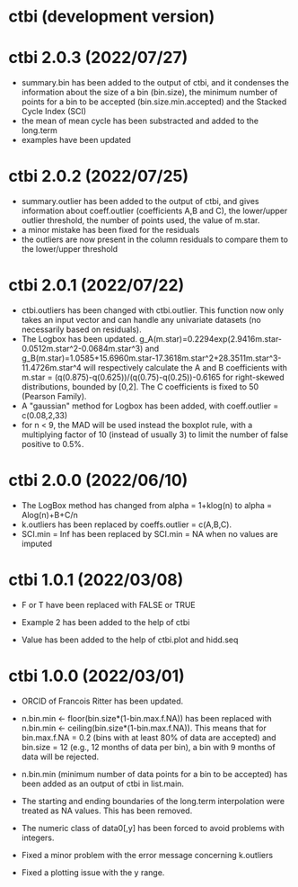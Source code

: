 # ctbi (development version)

# ctbi 2.0.3 (2022/07/27)

* summary.bin has been added to the output of ctbi, and it condenses the information about the size of a bin (bin.size), the minimum number of points for a bin to be accepted (bin.size.min.accepted) and the Stacked Cycle Index (SCI)
* the mean of mean cycle has been substracted and added to the long.term
* examples have been updated

# ctbi 2.0.2 (2022/07/25)

* summary.outlier has been added to the output of ctbi, and gives information about coeff.outlier (coefficients A,B and C), the lower/upper outlier threshold, the number of points used, the value of m.star.
* a minor mistake has been fixed for the residuals
* the outliers are now present in the column residuals to compare them to the lower/upper threshold

# ctbi 2.0.1 (2022/07/22)

* ctbi.outliers has been changed with ctbi.outlier. This function now only takes an input vector and can handle any univariate datasets (no necessarily based on residuals).
* The Logbox has been updated. g_A(m.star)=0.2294exp(2.9416m.star-0.0512m.star^2-0.0684m.star^3) and g_B(m.star)=1.0585+15.6960m.star-17.3618m.star^2+28.3511m.star^3-11.4726m.star^4 will respectively calculate the A and B coefficients with m.star = (q(0.875)-q(0.625))/(q(0.75)-q(0.25))-0.6165 for right-skewed distributions, bounded by [0,2]. The C coefficients is fixed to 50 (Pearson Family).
* A "gaussian" method for Logbox has been added, with coeff.outlier = c(0.08,2,33) 
* for n < 9, the MAD will be used instead the boxplot rule, with a multiplying factor of 10 (instead of usually 3) to limit the number of false positive to 0.5%.

# ctbi 2.0.0 (2022/06/10)

* The LogBox method has changed from alpha = 1+klog(n) to alpha = Alog(n)+B+C/n
* k.outliers has been replaced by coeffs.outlier = c(A,B,C).
* SCI.min = Inf has been replaced by SCI.min = NA when no values are imputed

# ctbi 1.0.1 (2022/03/08)

* F or T have been replaced with FALSE or TRUE

* Example 2 has been added to the help of ctbi

* Value has been added to the help of ctbi.plot and hidd.seq

# ctbi 1.0.0 (2022/03/01)

* ORCID of Francois Ritter has been updated.

* n.bin.min <- floor(bin.size\*(1-bin.max.f.NA)) has been replaced with n.bin.min <- ceiling(bin.size\*(1-bin.max.f.NA)). This means that for bin.max.f.NA = 0.2 (bins with at least 80% of data are accepted) and bin.size = 12 (e.g., 12 months of data per bin), a bin with 9 months of data will be rejected.

* n.bin.min (minimum number of data points for a bin to be accepted) has been added as an output of ctbi in list.main.

* The starting and ending boundaries of the long.term interpolation were treated as NA values. This has been removed.

* The numeric class of data0[,y] has been forced to avoid problems with integers.

* Fixed a minor problem with the error message concerning k.outliers

* Fixed a plotting issue with the y range.
